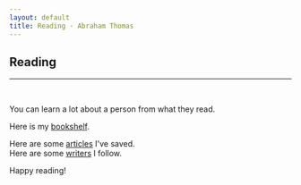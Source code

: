 ```yaml
---
layout: default
title: Reading · Abraham Thomas
---
```


## Reading

----

<br/>

You can learn a lot about a person from what they read.  

Here is my [bookshelf](/library).  
<!--Here are some [book reviews](/reviews).  -->
Here are some [articles](/articles) I've saved.  
Here are some [writers](/writers) I follow.  

Happy reading! 

<br/>
<br/>
<br/>
